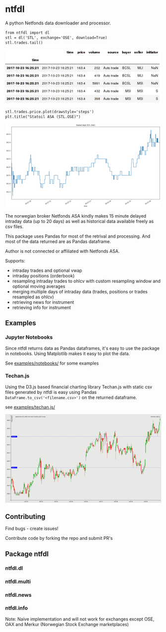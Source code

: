 # ntfdl
 A python Netfonds data downloader and processor.

 ```
 from ntfdl import dl
 stl = dl('STL', exchange='OSE', download=True)
 stl.trades.tail()
 ```
 ![Pandas dataframe](examples/img/trades_dataframe.png)
```
stl.trades.price.plot(drawstyle='steps')
plt.title("Statoil ASA (STL.OSE)")
```
![Notebook example](examples/img/nb_stl.png)

 The norwegian broker Netfonds ASA kindly makes 15 minute delayed intraday data (up to 20 days) as well as historical data available freely as csv files.

 This package uses Pandas for most of the retrival and processing. And most of the data returned are as Pandas dataframe.

 Author is not connected or affiliated with Netfonds ASA.

 Supports:
 - intraday trades and optional vwap
 - intraday positions (orderbook)
 - resampling intraday trades to ohlcv with custom resampling window and optional moving averages
 - merging multiple days of intraday data (trades, positions or trades resampled as ohlcv)
 - retrieving news for instrument
 - retrieving info for instrument

## Examples

### Jupyter Notebooks

Since ntfdl returns data as Pandas dataframes, it's easy to use the package in notebooks. Using Matplotlib makes it easy to plot the data.

See [examples/notebooks/](examples/notebooks) for some examples

### Techan.js
Using the D3.js based financial charting library Techan.js with static csv files generated by ntfdl is easy using Pandas `DataFrame.to_csv('<filename.csv>')` on the returned dataframe.

see [examples/techan.js/](examples/notebooks)

![Techan.js example](examples/img/techan_js.png)

## Contributing
Find bugs - create issues!

Contribute code by forking the repo and submit PR's


## Package ntfdl

### ntfdl.dl

### ntfdl.multi

### ntfdl.news

### ntfdl.info
Note: Naive implementation and will not work for exchanges except OSE, OAX and Merkur (Norwegian Stock Exchange marketplaces)

